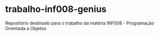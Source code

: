 # trabalho-inf008-genius
Repositório destinado para o trabalho da matéria INF008 - Programação Orientada a Objetos
